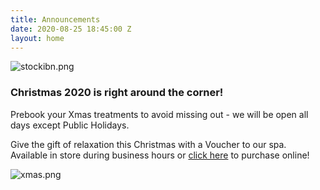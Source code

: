 ```yaml
---
title: Announcements
date: 2020-08-25 18:45:00 Z
layout: home
---
```


![stockibn.png](/uploads/stockibn.png)
### **Christmas 2020 is right around the corner!**

Prebook your Xmas treatments to avoid missing out - we will be open all days except Public Holidays.

Give the gift of relaxation this Christmas with a Voucher to our spa. Available in store during business hours or [click here](https://bit.ly/3ktuXda) to purchase online!

![xmas.png](/uploads/xmas.png)